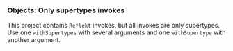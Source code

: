 ### Objects: Only supertypes invokes

This project contains `Reflekt` invokes, but all invokes are only supertypes. 
Use one `withSupertypes` with several arguments and one `withSupertype` with another argument.
